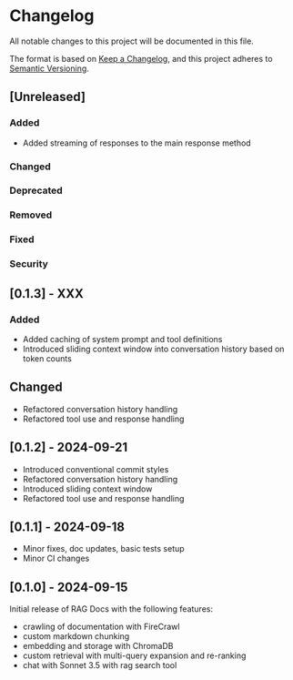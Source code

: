 # Changelog

All notable changes to this project will be documented in this file.

The format is based on [Keep a Changelog](https://keepachangelog.com/en/1.0.0/),
and this project adheres to [Semantic Versioning](https://semver.org/spec/v2.0.0.html).

## [Unreleased]

### Added
- Added streaming of responses to the main response method

### Changed

### Deprecated

### Removed

### Fixed

### Security

## [0.1.3] - XXX
### Added
- Added caching of system prompt and tool definitions
- Introduced sliding context window into conversation history based on token counts

## Changed
- Refactored conversation history handling
- Refactored tool use and response handling


## [0.1.2] - 2024-09-21
- Introduced conventional commit styles
- Refactored conversation history handling
- Introduced sliding context window
- Refactored tool use and response handling

## [0.1.1] - 2024-09-18
- Minor fixes, doc updates, basic tests setup
- Minor CI changes

## [0.1.0] - 2024-09-15
Initial release of RAG Docs with the following features:
  - crawling of documentation with FireCrawl
  - custom markdown chunking
  - embedding and storage with ChromaDB
  - custom retrieval with multi-query expansion and re-ranking
  - chat with Sonnet 3.5 with rag search tool
